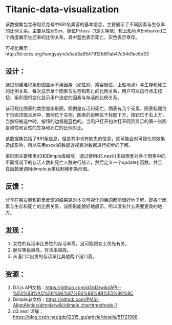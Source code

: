 # Titanic-data-visualization
<p>该数据集包含泰坦尼克号中891名乘客的基本信息，主要展示了不同因素与生存率的比例关系。主要从性别Sex、舱位Pclass（1是头等舱）和上船地点Embarked三个角度展示生还率的比例关系，其中蓝色表示死亡，灰色表示幸存。
<p>可视化展示：http://bl.ocks.org/hongyayin/a5ab3a9547912fd81ab47c54d1ec8e33

## 设计：
<p>通过创建堆积条形图显示不用因素（如性别、乘客舱位、上船地点）与生存和死亡的比例关系，每次显示单个因素与生存和死亡的比例关系，用户可以自行点击按钮，条形图将变化显示用户选定的因素与存活的比例关系。
<p>该可视化图表的类型是条形图，图例是存活和死亡，图表有几个元素，图表标题位于页面顶部且居中，图例位于左侧，图表的说明位于标题下方，按钮位于右上方，当按钮被选中时，按钮的边框是蓝色的。当用户打开初次打开网页显示的第一张图是男性和女性的生存和死亡的比例对比。
<p>该数据集包括了891条信息，但是其中也有缺失的信息，这可能会对可视化的效果造成影响，所以先用excel的数据透视表对数据进行初步的了解。
<p>条形图主要使用d3和Dimple库编写，通过使用d3.nest()多级嵌套对各个因素中的不同情况下的存活人数和死亡人数进行统计，然后定义一个update()函数，并且在函数里调用dimple.js来绘制堆积条形图。

## 反馈：
分享在朋友圈和群里反馈的结果是对本次可视化的目的都能很好地了解，即各个因素与生存和死亡的比例关系，该图形能很好地展示，所以没有什么需要更改的地方。

## 发现：
1.  女性的存活率比男性的存活率高，这可能跟女士优先有关。
2.  舱位等级越高，存活率越高。
3.  从港口C出发的存活率比其他两个港口高。

## 资源：
1.  D3.js API文档：https://github.com/d3/d3/wiki/API--%E4%B8%AD%E6%96%87%E6%89%8B%E5%86%8C
2.  Dimple.js文档：https://github.com/PMSI-AlignAlytics/dimple/wiki/dimple.chart#methods-1
3.  d3.nest 详解：https://blog.csdn.net/gdp12315_gu/article/details/51721988

